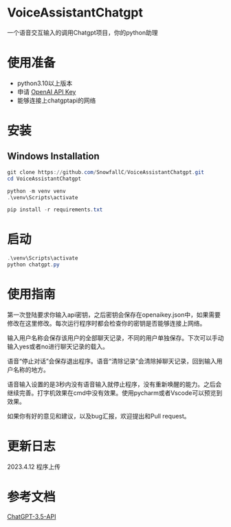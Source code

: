 # VoiceAssistantChatgpt
一个语音交互输入的调用Chatgpt项目，你的python助理
# 使用准备
-   python3.10以上版本
-   申请 [OpenAI API Key](https://platform.openai.com/account/api-keys) 
-   能够连接上chatgptapi的网络
# 安装
## Windows Installation
```powershell
git clone https://github.com/SnowfallC/VoiceAssistantChatgpt.git
cd VoiceAssistantChatgpt

python -m venv venv
.\venv\Scripts\activate

pip install -r requirements.txt
```
# 启动
```powershell
.\venv\Scripts\activate
python chatgpt.py
```
# 使用指南
第一次登陆要求你输入api密钥，之后密钥会保存在openaikey.json中，如果需要修改在这里修改。每次运行程序时都会检查你的密钥是否能够连接上网络。

输入用户名称会保存该用户的全部聊天记录，不同的用户单独保存。下次可以手动输入yes或者no进行聊天记录的载入。

语音“停止对话”会保存退出程序。语音“清除记录”会清除掉聊天记录，回到输入用户名称的地方。

语音输入设置的是3秒内没有语音输入就停止程序，没有重新唤醒的能力。之后会继续完善。打字机效果在cmd中没有效果。使用pycharm或者Vscode可以预览到效果。

如果你有好的意见和建议，以及bug汇报，欢迎提出和Pull request。
# 更新日志
2023.4.12 程序上传

# 参考文档
[ChatGPT-3.5-API](https://github.com/XksA-me/ChatGPT-3.5-API)
